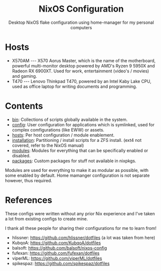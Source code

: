 <h1 align="center">NixOS Configuration</h1>

<p align="center">Desktop NixOS flake configuration using home-manager for my personal computers</p>

# Hosts

* X570AM --- X570 Aorus Master, which is the name of the motherboard, powerful multi-monitor desktop powered by AMD's Ryzen 9 5950X and Radeon RX 6900XT. Used for work, entertainment (video's / movies) and gaming.
* T470 --- Lenovo Thinkpad T470, powered by an Intel Kaby Lake CPU, used as office laptop for writing documents and programming.

# Contents

* [bin](bin): Collections of scripts globally available in the system.
* [config](config): User configuration for applications which is symlinked, used for complex comfigurations (like EWW) or assets.
* [hosts](hosts): Per host configuration / module enablement.
* [installation](installation): Partitioning / install scripts for a ZFS install. (ext4 not covered, refer to the NixOS manual)
* [modules](modules): Modules for everything that can be specifically enabled or disabled.
* [packages](packages): Custom packages for stuff not available in nixpkgs.

Modules are used for everything to make it as modular as possible, with some enabled by default. Home mamanger configuration is not separate however, thus required.

# References

These configs were written without any prior Nix experience and I've taken a lot from existing configs to create mine.

I thank all these people for sharing their configurations for me to learn from!

* hlissner: https://github.com/hlissner/dotfiles (a lot was taken from here)
* KubqoA: https://github.com/KubqoA/dotfiles
* balsoft: https://github.com/balsoft/nixos-config
* fufexan: https://github.com/fufexan/dotfiles
* viperML: https://github.com/viperML/dotfiles
* spikespaz: https://github.com/spikespaz/dotfiles
